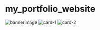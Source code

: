 # my_portfolio_website
![bannerimage](https://github.com/20NN1A0225/my_portfolio_website/assets/118593668/0e9cc94c-c82d-4026-8de1-a627235f9ad9)
![card-1](https://github.com/20NN1A0225/my_portfolio_website/assets/118593668/54260720-514a-4a4e-b5e7-530fee0fa73f)
![card-2](https://github.com/20NN1A0225/my_portfolio_website/assets/118593668/b54fb9d1-91c9-4644-93a2-70948bb4278f)

